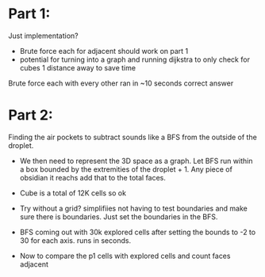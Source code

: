 # Part 1:

Just implementation?

- Brute force each for adjacent should work on part 1
- potential for turning into a graph and running dijkstra to only check for cubes 1 distance away to save time

Brute force each with every other ran in ~10 seconds correct answer

# Part 2:

Finding the air pockets to subtract sounds like a BFS from the outside of the droplet.

- We then need to represent the 3D space as a graph. Let BFS run within a box bounded by the extremities of the droplet + 1.  Any piece of obsidian it reachs add that to the total faces.
- Cube is a total of 12K cells so ok

- Try without a grid? simplifiies not having to test boundaries and make sure there is boundaries. Just set the boundaries in the BFS.

- BFS coming out with 30k explored cells after setting the bounds to -2 to 30 for each axis. runs in seconds.

- Now to compare the p1 cells with explored cells and count faces adjacent